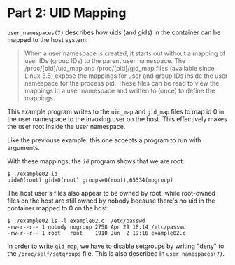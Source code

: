 # Part 2: UID Mapping

`user_namespaces(7)` describes how uids (and gids) in the container can be
mapped to the host system:

> When a user namespace is created, it starts out without a mapping of user IDs (group  IDs)
> to  the  parent  user  namespace.   The  /proc/[pid]/uid_map and /proc/[pid]/gid_map files
> (available since Linux 3.5) expose the mappings for user and group  IDs  inside  the  user
> namespace  for  the  process  pid.  These files can be read to view the mappings in a user
> namespace and written to (once) to define the mappings.

This example program writes to the `uid_map` and `gid_map` files to map id 0 in
the user namespace to the invoking user on the host. This effectively makes the
user root inside the user namespace.

Like the previouse example, this one accepts a program to run with arguments.

With these mappings, the `id` program shows that we are root:

    $ ./example02 id
    uid=0(root) gid=0(root) groups=0(root),65534(nogroup)

The host user's files also appear to be owned by root, while root-owned files on
the host are still owned by nobody because there's no uid in the container
mapped to 0 on the host:

    $ ./example02 ls -l example02.c  /etc/passwd
    -rw-r--r-- 1 nobody nogroup 2758 Apr 29 18:14 /etc/passwd
    -rw-r--r-- 1 root   root    1910 Jun  2 19:16 example02.c

In order to write `gid_map`, we have to disable setgroups by writing "deny" to
the `/proc/self/setgroups` file. This is also described in `user_namespaces(7)`.
